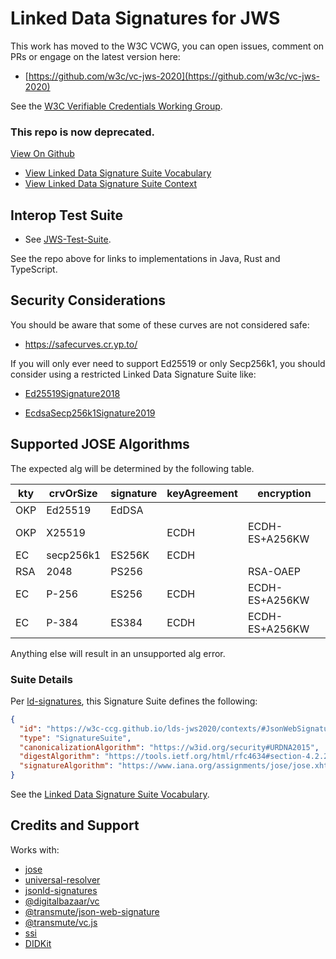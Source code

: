 # Linked Data Signatures for JWS

This work has moved to the W3C VCWG, you can open issues, comment on PRs or engage on the latest version here:

- [https://github.com/w3c/vc-jws-2020](https://github.com/w3c/vc-jws-2020)

See the [W3C Verifiable Credentials Working Group](https://www.w3.org/2017/vc/WG/).

### This repo is now deprecated.

[View On Github](https://github.com/w3c-ccg/lds-jws2020)

- [View Linked Data Signature Suite Vocabulary](https://w3c-ccg.github.io/lds-jws2020/)
- [View Linked Data Signature Suite Context](https://w3c-ccg.github.io/lds-jws2020/contexts/lds-jws2020-v1.json)

## Interop Test Suite

- See [JWS-Test-Suite](https://github.com/decentralized-identity/JWS-Test-Suite).

See the repo above for links to implementations in Java, Rust and TypeScript.

## Security Considerations

You should be aware that some of these curves are not considered safe:

- https://safecurves.cr.yp.to/

If you will only ever need to support Ed25519 or only Secp256k1, you should consider using a restricted Linked Data Signature Suite like:

- [Ed25519Signature2018](https://github.com/digitalbazaar/jsonld-signatures/blob/master/lib/suites/Ed25519Signature2018.js)

- [EcdsaSecp256k1Signature2019](https://github.com/decentralized-identity/lds-ecdsa-secp256k1-2019.js)

## Supported JOSE Algorithms

The expected alg will be determined by the following table.

| kty | crvOrSize | signature | keyAgreement | encryption     |
| --- | --------- | --------- | ------------ | -------------- |
| OKP | Ed25519   | EdDSA     |              |                |
| OKP | X25519    |           | ECDH         | ECDH-ES+A256KW |
| EC  | secp256k1 | ES256K    | ECDH         |                |
| RSA | 2048      | PS256     |              | RSA-OAEP       |
| EC  | P-256     | ES256     | ECDH         | ECDH-ES+A256KW |
| EC  | P-384     | ES384     | ECDH         | ECDH-ES+A256KW |

Anything else will result in an unsupported alg error.

### Suite Details

Per [ld-signatures](https://w3c-ccg.github.io/ld-signatures/#signature-suites), this Signature Suite defines the following:

```json
{
  "id": "https://w3c-ccg.github.io/lds-jws2020/contexts/#JsonWebSignature2020",
  "type": "SignatureSuite",
  "canonicalizationAlgorithm": "https://w3id.org/security#URDNA2015",
  "digestAlgorithm": "https://tools.ietf.org/html/rfc4634#section-4.2.2",
  "signatureAlgorithm": "https://www.iana.org/assignments/jose/jose.xhtml#web-signature-encryption-algorithms"
}
```

See the [Linked Data Signature Suite Vocabulary](https://w3c-ccg.github.io/lds-jws2020/contexts/).

## Credits and Support

Works with:

- [jose](https://github.com/panva/jose)
- [universal-resolver](https://github.com/decentralized-identity/universal-resolver)
- [jsonld-signatures](https://github.com/digitalbazaar/jsonld-signatures)
- [@digitalbazaar/vc](https://github.com/digitalbazaar/vc-js)
- [@transmute/json-web-signature](https://github.com/transmute-industries/verifiable-data/tree/main/packages/json-web-signature)
- [@transmute/vc.js](https://github.com/transmute-industries/verifiable-data/tree/main/packages/vc.js)
- [ssi](https://github.com/spruceid/ssi)
- [DIDKit](https://github.com/spruceid/didkit)
